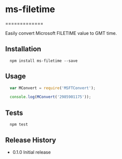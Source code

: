 # ms-filetime
=============

Easily convert Microsoft FILETIME value to GMT time.

## Installation
```
  npm install ms-filetime --save
```
## Usage
```javascript
  var MConvert = require('MSFTConvert');

  console.log(MConvert('2985901175'));
```

## Tests
```
  npm test
```

## Release History

* 0.1.0 Initial release
